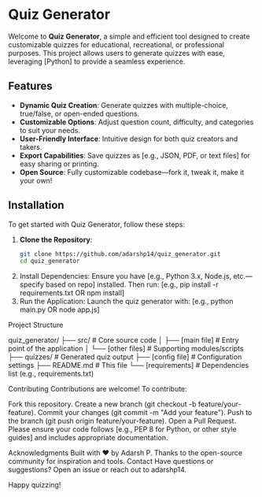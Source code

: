 # Quiz Generator

Welcome to **Quiz Generator**, a simple and efficient tool designed to create customizable quizzes for educational, recreational, or professional purposes. This project allows users to generate quizzes with ease, leveraging [Python] to provide a seamless experience.

## Features

- **Dynamic Quiz Creation**: Generate quizzes with multiple-choice, true/false, or open-ended questions.
- **Customizable Options**: Adjust question count, difficulty, and categories to suit your needs.
- **User-Friendly Interface**: Intuitive design for both quiz creators and takers.
- **Export Capabilities**: Save quizzes as [e.g., JSON, PDF, or text files] for easy sharing or printing.
- **Open Source**: Fully customizable codebase—fork it, tweak it, make it your own!

## Installation

To get started with Quiz Generator, follow these steps:

1. **Clone the Repository**:
   ```bash
   git clone https://github.com/adarshp14/quiz_generator.git
   cd quiz_generator
2. Install Dependencies: Ensure you have [e.g., Python 3.x, Node.js, etc.—specify based on repo] installed. Then run:
   [e.g., pip install -r requirements.txt OR npm install]
3. Run the Application: Launch the quiz generator with:
   [e.g., python main.py OR node app.js]

Project Structure

quiz_generator/
├── src/                # Core source code
│   ├── [main file]    # Entry point of the application
│   └── [other files]  # Supporting modules/scripts
├── quizzes/           # Generated quiz output
├── [config file]      # Configuration settings
├── README.md          # This file
└── [requirements]     # Dependencies list (e.g., requirements.txt)

Contributing
Contributions are welcome! To contribute:

Fork this repository.
Create a new branch (git checkout -b feature/your-feature).
Commit your changes (git commit -m "Add your feature").
Push to the branch (git push origin feature/your-feature).
Open a Pull Request.
Please ensure your code follows [e.g., PEP 8 for Python, or other style guides] and includes appropriate documentation.

Acknowledgments
Built with ❤️ by Adarsh P.
Thanks to the open-source community for inspiration and tools.
Contact
Have questions or suggestions? Open an issue or reach out to adarshp14.

Happy quizzing!
